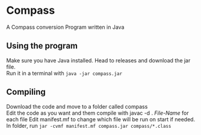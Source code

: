 # Compass
A Compass conversion Program written in Java

## Using the program
Make sure you have Java installed. Head to releases and download the jar file.  
Run it in a terminal with ```java -jar compass.jar```

## Compiling
Download the code and move to a folder called compass  
Edit the code as you want and them compile with javac -d . *File-Name*  for each file 
Edit manifest.mf to change which file will be run on start if needed.  
In folder, run ```jar -cvmf manifest.mf compass.jar compass/*.class```

